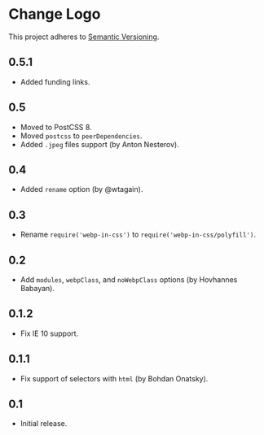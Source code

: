 # Change Logo
This project adheres to [Semantic Versioning](http://semver.org/).

## 0.5.1
* Added funding links.

## 0.5
* Moved to PostCSS 8.
* Moved `postcss` to `peerDependencies`.
* Added `.jpeg` files support (by Anton Nesterov).

## 0.4
* Added `rename` option (by @wtagain).

## 0.3
* Rename `require('webp-in-css')` to `require('webp-in-css/polyfill')`.

## 0.2
* Add `modules`, `webpClass`, and `noWebpClass` options (by Hovhannes Babayan).

## 0.1.2
* Fix IE 10 support.

## 0.1.1
* Fix support of selectors with `html` (by Bohdan Onatsky).

## 0.1
* Initial release.

